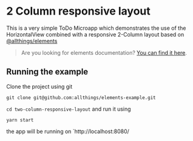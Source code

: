 # 2 Column responsive layout

This is a very simple ToDo Microapp which demonstrates the use of the HorizontalView combined with a responsive 2-Column layout based on [@allthings/elements](https://github.com/allthings/elements/blob/master/src/behaviour/HorizontalView.jsx)

> Are you looking for elements documentation? [You can find it here](https://developers.allthings.me/elements/reference/behaviour/horizontalView.html).

## Running the example

Clone the project using git

`git clone git@github.com:allthings/elements-example.git`

`cd two-column-responsive-layout` and run it using

`yarn start`

the app will be running on `http://localhost:8080/
